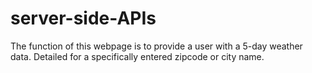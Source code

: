 # server-side-APIs

The function of this webpage is to provide a user with a 5-day weather data. Detailed for a specifically entered zipcode or city name. 
